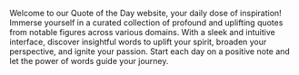 Welcome to our Quote of the Day website, your daily dose of inspiration! Immerse yourself in a curated collection of profound and uplifting quotes from notable figures across various domains. With a sleek and intuitive interface, discover insightful words to uplift your spirit, broaden your perspective, and ignite your passion. Start each day on a positive note and let the power of words guide your journey.
